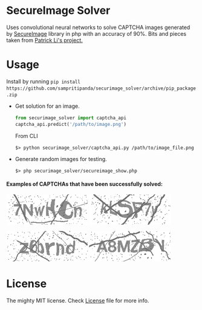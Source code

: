 # SecureImage Solver

Uses convolutional neural networks to solve CAPTCHA images generated by
[SecureImage](https://www.phpcaptcha.org/) library in php with an accuracy of 90%.
Bits and pieces taken from [Patrick Li's project.](https://github.com/PatrickLib/captcha_recognize)

# Usage

Install by running `pip install https://github.com/sampritipanda/securimage_solver/archive/pip_package.zip`

* Get solution for an image.
  ```python
  from securimage_solver import captcha_api
  captcha_api.predict('/path/to/image.png')
  ```

  From CLI

    ```
    $> python securimage_solver/captcha_api.py /path/to/image_file.png
    ```

* Generate random images for testing.

  ```
  $> php securimage_solver/secureimage_show.php
  ```

#### Examples of CAPTCHAs that have been successfully solved:

[![Image1](securimage_solver/images/7NwHCn_141c1458-b5e4-439f-be01-8a8b30c6cbd8.png)]()
[![Image2](securimage_solver/images/kLSF7y_dc083c8e-d116-4448-a938-6e3516205d01.png)]()


[![Image3](securimage_solver/images/z6brnd_4166a5cd-d98a-4099-9b86-4d13dbd100c5.png)]()
[![Image4](securimage_solver/images/A8MZBV_472d2d51-84e0-442a-a278-83df5fa8e238.png)]()

# License

The mighty MIT license. Check [License](LICENSE) file for more info.
